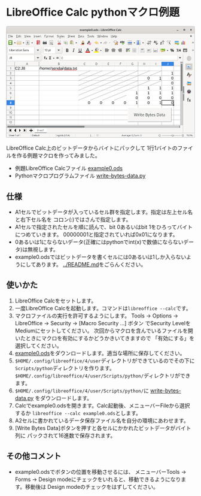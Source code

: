 # LibreOffice Calc pythonマクロ例題

![example-registers.png](example-registers.png)

LibreOffice Calc上のビットデータからバイトにパックして
1行1バイトのファイルを作る例題マクロを作ってみました。

- 例題LibreOffice Calcファイル [example0.ods](example0.ods)
- Pythonマクロプログラムファイル [write-bytes-data.py](write-bytes-data.py)

## 仕様

- A1セルでビットデータが入っているセル群を指定します。指定は左上セル名と右下セル名を
コロン(:)ではさんで指定します。
- A1セルで指定されたセルを順に読んで、bit 0あるいはbit 1をひろってバイトにつめていきます。
00000001と指定されていれば0x01になります。
- 0あるいは1にならないデータ(正確にはpythonでint(x)で数値にならないデータ)は無視します。
- example0.odsではビットデータを書くセルには0あるいは1しか入らないようにしてあります。
[../README.md](README.md#セルに入れられる値を制限制約)をごらんください。

## 使いかた

1. LibreOffice Calcをセットします。
2. 一度LibreOffice Calcを起動します。コマンドは``libreoffice --calc``です。
3. マクロファイルの実行を許可するようにします。
   Tools -> Options -> LibreOffice -> Security -> [Macro Security ...] ボタン でSecurity LevelをMediumにセットしてください。
   次回からマクロを含んでいるファイルを開いたときにマクロを有効にするかどうかきいてきますので
   「有効にする」を選択してください。
4. [example0.ods](example0.ods)をダウンロードします。適当な場所に保存してください。
5. ``$HOME/.config/libreoffice/4/user``ディレクトリができているのでその下に
   ``Scripts/python``ディレクトリを作ります。
   ``$HOME/.config/libreoffice/4/user/Scripts/python/``ディレクトリができます。
6. ``$HOME/.config/libreoffice/4/user/Scripts/python/``に
[write-bytes-data.py](write-bytes-data.py)
   をダウンロードします。
7. Calcでexample0.odsを開きます。Calc起動後、メニューバーFileから選択するか
   ``libreoffice --calc example0.ods``とします。
8. A2セルに書かれているデータ保存ファイル名を自分の環境にあわせます。
9. [Write Bytes Data]ボタンを押すと各セルにかかれたビットデータがバイト列に
パックされて16進数で保存されます。

## その他コメント

- example0.odsでボタンの位置を移動させるには、
メニューバーTools →
Forms →
Design modeにチェックをいれると、移動できるようになります。移動後は
Design modeのチェックをはずしてください。
